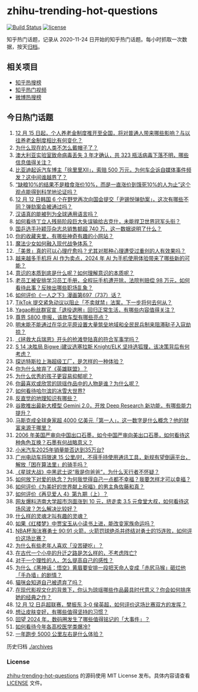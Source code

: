 # zhihu-trending-hot-questions

[![Build Status](https://github.com/justjavac/zhihu-trending-hot-questions/workflows/ci/badge.svg?branch=master)](https://github.com/justjavac/zhihu-trending-hot-questions/actions)
[![license](https://img.shields.io/github/license/justjavac/zhihu-trending-hot-questions)](https://github.com/justjavac/zhihu-trending-hot-questions/blob/master/LICENSE)

知乎热门话题，记录从 2020-11-24
日开始的知乎热门话题。每小时抓取一次数据，按天[归档](./archives)。

## 相关项目

- [知乎热搜榜](https://github.com/justjavac/zhihu-trending-top-search)
- [知乎热门视频](https://github.com/justjavac/zhihu-trending-hot-video)
- [微博热搜榜](https://github.com/justjavac/weibo-trending-hot-search)

## 今日热门话题

<!-- BEGIN -->
<!-- 最后更新时间 Fri Dec 13 2024 05:07:30 GMT+0800 (China Standard Time) -->

1. [12 月 15 日起，个人养老金制度推开至全国，将对普通人带来哪些影响？与以往养老金制度相比有何变化？](https://www.zhihu.com/question/6647159558)
1. [为什么现在的人类不怎么戴帽子了？](https://www.zhihu.com/question/628651243)
1. [澳大利亚实验室致命病毒丢失 3 年才确认，共 323 瓶活病毒下落不明，哪些信息值得关注？](https://www.zhihu.com/question/6575154499)
1. [比亚迪起诉汽车博主「徐里里Xll」，索赔 500 万元，为何车企诉自媒体事件频发？这中间谁越界了？](https://www.zhihu.com/question/6647130110)
1. [“缺粮10%的结果不是粮食涨价10%，而是一直涨价到饿死10%的人为止”这个观点能得到科学地论证吗？](https://www.zhihu.com/question/616291306)
1. [12 月 12 日韩国 6 个在野党再次向国会提交「尹锡悦弹劾案」，这次有哪些不同？弹劾案会被通过吗？](https://www.zhihu.com/question/6673797372)
1. [汉语真的能被列为全球通用语言吗？](https://www.zhihu.com/question/388253357)
1. [如何看待丁立人残局阶段巨大失误输给古克什，未能捍卫世界冠军头衔？](https://www.zhihu.com/question/6693129730)
1. [国乒选手孙颖莎杂志总销售额超 740 万，这一数据说明了什么？](https://www.zhihu.com/question/6663330752)
1. [你的收藏夹里，有哪些神奇有趣的小网站？](https://www.zhihu.com/question/374997641)
1. [魔法少女如何融入现代战争体系？](https://www.zhihu.com/question/629106355)
1. [「美景」真的可以心理疗愈吗？尤其对那种心理遭受过重创的人有效果吗？](https://www.zhihu.com/question/6539988612)
1. [越来越多手机将 AI 作为卖点，2024 年 AI 为手机使用体验带来了哪些新的可能？](https://www.zhihu.com/question/6477111281)
1. [意识的本质到底是什么呢？如何理解意识的本质呢？](https://www.zhihu.com/question/5686929060)
1. [老员工被安排学习员工手册，全程玩手机遭开除，法院判赔偿 98 万元，如何看待此事？反映出哪些职场乱象？](https://www.zhihu.com/question/6641583590)
1. [如何评价《一人之下》漫画第697（737）话？](https://www.zhihu.com/question/6694748267)
1. [TikTok 提交紧急动议以阻止「不卖就禁」法案，下一步将何去何从？](https://www.zhihu.com/question/6460180072)
1. [Yagao粉丝群官宣「退役退圈」回归正常生活，有哪些内容值得关注？](https://www.zhihu.com/question/6634402762)
1. [尊界 S800 申报，该款车型有哪些亮点？](https://www.zhihu.com/question/6471320922)
1. [明末能不能通过在华北平原设置大量筑垒地域和全民民兵制来阻滞鞑子入寇劫掠？](https://www.zhihu.com/question/6516446777)
1. [《拯救大兵瑞恩》开头的抢滩登陆真的符合军事学吗？](https://www.zhihu.com/question/273748436)
1. [S 14 决胜局 Bigwe i建议选塞拉斯 Knight/ELK 坚持选狐狸，该决策背后有何考虑？](https://www.zhihu.com/question/6381996649)
1. [探访特斯拉上海超级工厂，是怎样的一种体验？](https://www.zhihu.com/question/5813853725)
1. [你为什么放弃了《英雄联盟》？](https://www.zhihu.com/question/375754922)
1. [为什么优秀的孩子更容易抑郁呢？](https://www.zhihu.com/question/5054592439)
1. [你最喜欢或欣赏的琼瑶作品中的人物是谁？为什么呢？](https://www.zhihu.com/question/5955802788)
1. [如何看待哈尔滨的冰雪大世界?](https://www.zhihu.com/question/265214308)
1. [反直觉的地理知识有哪些？](https://www.zhihu.com/question/661995893)
1. [谷歌推出最新大模型 Gemini 2.0，开放 Deep Research 新功能，有哪些能力提升？](https://www.zhihu.com/question/6633411738)
1. [马斯克成全球身家超 4000 亿美元「第一人」，这一数字是什么概念？他的财富来源于哪里？](https://www.zhihu.com/question/6632765414)
1. [2006 年美国严审向中国出口石墨，如今中国严审向美出口石墨，如何看待这种角色互换？石墨有何战略意义？](https://www.zhihu.com/question/6105958473)
1. [小米汽车2025年销量能否达到35万台?](https://www.zhihu.com/question/6538930879)
1. [广州电动车将限速 15 公里/时，不得手持使用通讯工具，新规有望倒逼平台，解放「困在算法里」的骑手吗？](https://www.zhihu.com/question/6565968003)
1. [《星球大战》中黑武士说“我是你爸爸”，为什么天行者不怀疑？](https://www.zhihu.com/question/453691789)
1. [如何放下对爱的执念？为何我觉得自己一点都不幸福？我要怎样才可以幸福？](https://www.zhihu.com/question/6058101246)
1. [如何评价《为美好的世界献上祝福》的男主角佐藤和真？](https://www.zhihu.com/question/62675196)
1. [如何评价《再见爱人 4》第九期（上）？](https://www.zhihu.com/question/6653083544)
1. [网友爆料济南大学超市泡面涨到 10 元，挤走卖 3.5 元食堂大叔，如何看待这场风波？怎么解决比较好？](https://www.zhihu.com/question/6424849506)
1. [什么样的灵魂才叫有趣的灵魂？](https://www.zhihu.com/question/40606427)
1. [如果《红楼梦》中贾宝玉从小读书上进，能改变家族命运吗？](https://www.zhihu.com/question/1422800422)
1. [NBA杯淘汰赛勇士 90:91 火箭，火箭罚球绝杀并终结对勇士的15连败，如何评价这场比赛？](https://www.zhihu.com/question/6641320402)
1. [为什么有些老年人喜欢「没苦硬吃」？](https://www.zhihu.com/question/3532165167)
1. [在古代一个小卒的升迁之路是怎么样的，不考虑阵亡?](https://www.zhihu.com/question/644623722)
1. [对于一个理性的人，怎么提高自己的感性？](https://www.zhihu.com/question/5074836314)
1. [为什么《黑神话：悟空》黄眉要安排一段把天命人变成「赤尻马猴」砸烂他「手办墙」的剧情？](https://www.zhihu.com/question/666560551)
1. [猫咪会知道自己被遗弃了吗？](https://www.zhihu.com/question/2516889155)
1. [在现代影视文化的背景下，你认为琼瑶哪些作品最具时代意义？你会如何排序她的经典之作？](https://www.zhihu.com/question/5936685860)
1. [12 月 12 日乒超联赛，樊振东 3-0 侯英超，如何评价这场比赛双方的发挥？](https://www.zhihu.com/question/6663562790)
1. [想让皮肤变好，有哪些值得坚持的习惯？](https://www.zhihu.com/question/5480951217)
1. [回望 2024 年，数码圈发生了哪些值得铭记的「大事件」？](https://www.zhihu.com/question/6485902285)
1. [如何看待今年各高校医学类爆冷?](https://www.zhihu.com/question/662320819)
1. [一年跑步 5000 公里左右是什么体验？](https://www.zhihu.com/question/4914387107)

<!-- END -->

历史归档 [./archives](./archives)

### License

[zhihu-trending-hot-questions](https://github.com/justjavac/zhihu-trending-hot-questions)
的源码使用 MIT License 发布。具体内容请查看 [LICENSE](./LICENSE) 文件。
